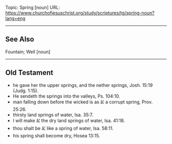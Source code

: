 Topic: Spring [noun]
URL: https://www.churchofjesuschrist.org/study/scriptures/tg/spring-noun?lang=eng

---

## See Also

Fountain; Well [noun]

---

## Old Testament

- he gave her the upper springs, and the nether springs, Josh. 15:19 (Judg. 1:15).
- He sendeth the springs into the valleys, Ps. 104:10.
- man falling down before the wicked is as â¦ a corrupt spring, Prov. 25:26.
- thirsty land springs of water, Isa. 35:7.
- I will make â¦ the dry land springs of water, Isa. 41:18.
- thou shalt be â¦ like a spring of water, Isa. 58:11.
- his spring shall become dry, Hosea 13:15.

